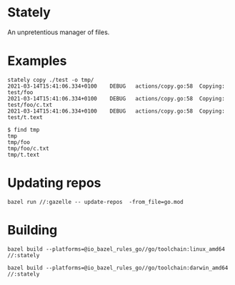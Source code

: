 # Stately

An unpretentious manager of files.


# Examples

``` shell
stately copy ./test -o tmp/
2021-03-14T15:41:06.334+0100	DEBUG	actions/copy.go:58	Copying: test/foo
2021-03-14T15:41:06.334+0100	DEBUG	actions/copy.go:58	Copying: test/foo/c.txt
2021-03-14T15:41:06.334+0100	DEBUG	actions/copy.go:58	Copying: test/t.text
```

``` shell
$ find tmp
tmp
tmp/foo
tmp/foo/c.txt
tmp/t.text
```


# Updating repos

``` shell
bazel run //:gazelle -- update-repos  -from_file=go.mod
```


# Building

``` shell
bazel build --platforms=@io_bazel_rules_go//go/toolchain:linux_amd64 //:stately

bazel build --platforms=@io_bazel_rules_go//go/toolchain:darwin_amd64 //:stately
```
